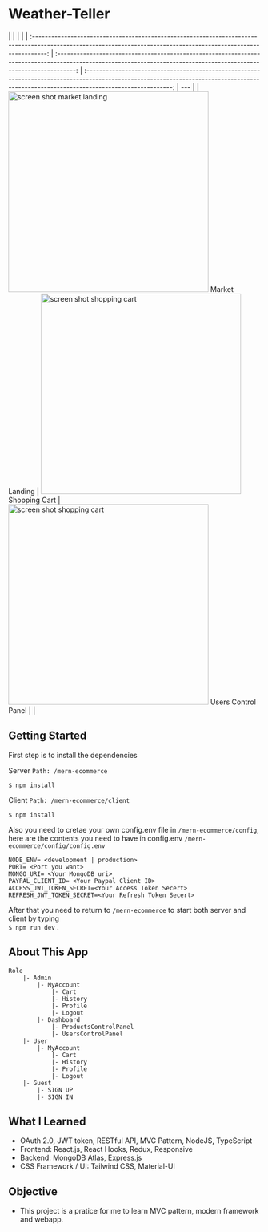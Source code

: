 # Weather-Teller
|                                                                                                                                                                    |                                                                                                                                                                      |                                                                                                                                                                                           |
| :----------------------------------------------------------------------------------------------------------------------------------------------------------------: | :------------------------------------------------------------------------------------------------------------------------------------------------------------------: | :---------------------------------------------------------------------------------------------------------------------------------------------------------------------------------------: | --- |
| <img src="https://github.com/michaelc285/mern-ecommerce/blob/master/readmeImage/sample1.png?raw=true" width="400" alt="screen shot market landing"> Market Landing | <img src="https://github.com/michaelc285/mern-ecommerce/blob/master/readmeImage/cartLanding.jpg?raw=true" width="400" alt="screen shot shopping cart"> Shopping Cart | <img src="https://raw.githubusercontent.com/michaelc285/mern-ecommerce/master/readmeImage/userControlPanel.jpg?raw=true" width="400" alt="screen shot shopping cart"> Users Control Panel |     |

## Getting Started

First step is to install the dependencies

Server `Path: /mern-ecommerce`

`$ npm install`

Client `Path: /mern-ecommerce/client`

`$ npm install`

Also you need to cretae your own config.env file in `/mern-ecommerce/config`, here are the contents you need to have in
config.env `/mern-ecommerce/config/config.env`

```
NODE_ENV= <development | production>
PORT= <Port you want>
MONGO_URI= <Your MongoDB uri>
PAYPAL_CLIENT_ID= <Your Paypal Client ID>
ACCESS_JWT_TOKEN_SECRET=<Your Access Token Secert>
REFRESH_JWT_TOKEN_SECRET=<Your Refresh Token Secert>
```

After that you need to return to `/mern-ecommerce` to start both server and client by typing <br/>`$ npm run dev` .

## About This App

```
Role
	|- Admin
		|- MyAccount
			|- Cart
			|- History
			|- Profile
			|- Logout
		|- Dashboard
			|- ProductsControlPanel
			|- UsersControlPanel
	|- User
		|- MyAccount
			|- Cart
			|- History
			|- Profile
			|- Logout
	|- Guest
		|- SIGN UP
		|- SIGN IN

```

## What I Learned

- OAuth 2.0, JWT token, RESTful API, MVC Pattern, NodeJS, TypeScript
- Frontend: React.js, React Hooks, Redux, Responsive
- Backend: MongoDB Atlas, Express.js
- CSS Framework / UI: Tailwind CSS, Material-UI

## Objective

- This project is a pratice for me to learn MVC pattern, modern framework and webapp.
